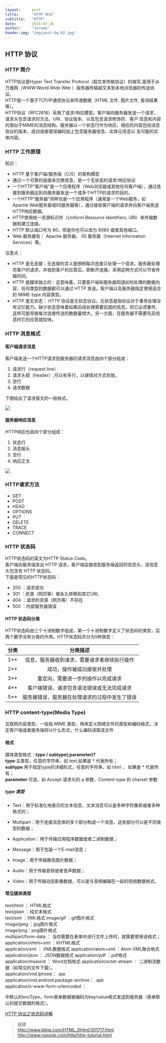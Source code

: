 ```yaml
---
layout:     post
title:      "HTTP 协议"
subtitle:   "HTTP"
date:       2016-07-26 
author:     "Jerome"
header-img: "img/post-bg-02.jpg"
---
```


## HTTP 协议

### HTTP 简介

 
HTTP协议是Hyper Text Transfer Protocol（超文本传输协议）的缩写,是用于从万维网（WWW:World Wide Web ）服务器传输超文本到本地浏览器的传送协议。  
HTTP是一个基于TCP/IP通信协议来传递数据（HTML 文件, 图片文件, 查询结果等）。  
HTTP协议（RFC2616）采用了请求/响应模型。客户端向服务器发送一个请求，请求头包含请求的方法、URI、协议版本、以及包含请求修饰符、客户 信息和内容的类似于MIME的消息结构。服务器以一个状态行作为响应，相应的内容包括消息协议的版本，成功或者错误编码加上包含服务器信息、实体元信息以 及可能的实体内容。

### HTTP 工作原理

知识：

- HTTP 基于客户端/服务端（C/S）的架构模型  
- 通过一个可靠的链接来交换信息，是一个无状态的请求/响应协议
- 一个HTTP"客户端"是一个应用程序（Web浏览器或其他任何客户端），通过连接到服务器达到向服务器发送一个或多个HTTP的请求的目的。
- 一个HTTP"服务器"同样也是一个应用程序（通常是一个Web服务，如Apache Web服务器或IIS服务器等），通过接收客户端的请求并向客户端发送HTTP响应数据。
- HTTP使用统一资源标识符（Uniform Resource Identifiers, URI）来传输数据和建立连接。
- HTTP 默认端口号为 80，但是你也可以改为 8080 或者其他端口。  
- Web 服务器有： Apache 服务器， IIS 服务器（Internet Information Services）等。 
 
注意点：

- HTTP 是无连接：无连接的含义是限制每次连接只处理一个请求。服务器处理完客户的请求，并收到客户的应答后，即断开连接。采用这种方式可以节省传输时间。
- HTTP 是媒体独立的：这意味着，只要客户端和服务器知道如何处理的数据内容，任何类型的数据都可以通过 HTTP 发送。客户端以及服务器指定使用适合的 MIME-type 内容类型。
- HTTP 是无状态： HTTP 协议是无状态协议。无状态是指协议对于事务处理没有记忆能力。缺少状态意味着如果后续处理需要前面的信息，则它必须重传，这样可能导致每次连接传送的数据量增大。另一方面，在服务器不需要先前信息时它的应答就较快。

  
### HTTP 消息格式

#### 客户端请求消息

客户端发送一个HTTP请求到服务器的请求消息由四个部分组成：

1. 请求行（request line）
2. 请求头部（header）,可以有多行，以键值对方式存放。
3. 空行
4. 请求数据
 
下图给出了请求报文的一般格式。

![](http://i.imgur.com/7eUbofZ.png)

#### 服务器响应消息

HTTP响应也由四个部分组成：

1. 状态行
2. 消息报头
3. 空行
4. 响应正文

![](http://i.imgur.com/9K84kb4.jpg)

### HTTP请求方法

- GET
- POST
- HEAD
- OPTIONS
- PUT
- DELETE
- TRACE
- CONNECT


### HTTP 状态码

HTTP状态码的英文为HTTP Status Code。  
客户端向服务端发出 HTTP 请求，客户端会接收到服务端返回的信息头，该信息头包含有 HTTP 状态码。  
下面是常见的HTTP状态码： 
 
- 200 ：请求成功  
- 301 ：资源（网页等）被永久转移到其它URL  
- 404 ：请求的资源（网页等）不存在 
- 500 ：内部服务器错误

#### HTTP 状态码分类

HTTP状态码由三个十进制数字组成，第一个十进制数字定义了状态码的类型，后两个数字没有分类的作用。HTTP状态码共分为5种类型：

| 分类       | 分类描述    |
| -------------|:------------:|
| 1**     | 信息，服务器收到请求，需要请求者继续执行操作     |
| 2**     | 成功，操作被成功接收并处理     |
| 3**     | 重定向，需要进一步的操作以完成请求     |
| 4**     | 客户端错误，请求包含语法错误或无法完成请求     |
| 5**     | 服务器错误，服务器在处理请求的过程中发生了错误     |


### HTTP content-type(Media Type)

互联网内容类型，一般指 MIME 类型，用来定义网络文件的类型和编码格式，决定客户端或者服务端将以什么形式，什么编码读取该文件

#### 格式

媒体类型格式：**type / subtype(;parameter)?**  
**type**:主类型，任意的字符串，如 text,如果是 * 代表所有；  
**subtype**:用于指定type的详细形式，任意的字符串，如 html ， 如果是 * 代表所有；  
**parameter**:可选，如 Accept 请求头的 q 参数，Content-type 的 charset 参数  

##### type 类型

- Text：用于标准化地表示的文本信息，文本消息可以是多种字符集和或者多种格式的； 

- Multipart：用于连接消息体的多个部分构成一个消息，这些部分可以是不同类型的数据； 

- Application：用于传输应用程序数据或者二进制数据； 

- Message：用于包装一个E-mail消息； 

- Image：用于传输静态图片数据； 

- Audio：用于传输音频或者音声数据； 

- Video：用于传输动态影像数据，可以是与音频编辑在一起的视频数据格式。 

#### 常见媒体类型

text/html ： HTML格式          
text/plain ：纯文本格式             
text/xml ：XML格式
image/gif ：gif图片格式          
image/jpeg ：jpg图片格式          
image/png：png图片格式  
multipart/form-data ： 当你需要在表单中进行文件上传时，就需要使用该格式； 
application/xhtml+xml ：XHTML格式               
application/xml     ： XML数据格式 
application/atom+xml  ：Atom XML聚合格式    
application/json    ： JSON数据格式
application/pdf       ：pdf格式                        
application/msword  ： Word文档格式
application/octet-stream ： 二进制流数据（如常见的文件下载）。  
application/vnd.iphone： .ipa	  
application/vnd.android.package-archive： .apk	  
application/x-www-form-urlencoded ： <form encType=””>中默认的encType，form表单数据被编码为key/value格式发送到服务器（表单默认的提交数据的格式）。

[HTTP 协议之状态码详解](http://v5browser.iteye.com/blog/1769789)

> 链接  
> http://www.bkjia.com/HTML_Xhtml/301717.html  
> http://www.runoob.com/http/http-tutorial.html